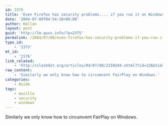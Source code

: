 ```yaml
---
id: 2375
title: 'Even Firefox has security problems.... if you run it on Windows.'
date: '2004-07-09T04:54:28+00:00'
author: Kellan
layout: post
guid: 'http://lm.quxx.info/?p=2375'
permalink: /2004/07/09/even-firefox-has-security-problems-if-you-run-it-on-windows/
typo_id:
    - '2373'
mt_id:
    - '2176'
link_related:
    - 'http://slashdot.org/articles/04/07/08/2159244.shtml?tid=126&tid=128&tid=154&tid=172&tid=95'
raw_content:
    - 'Similarly we only know how to circumvent FairPlay on Windows.'
categories:
    - Aside
tags:
    - mozilla
    - security
    - windows
---
```


Similarly we only know how to circumvent FairPlay on Windows.